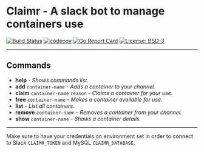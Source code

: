 
# Claimr - A slack bot to manage containers use

[![Build Status](https://travis-ci.org/evandroflores/claimr.svg?branch=master)](https://travis-ci.org/evandroflores/claimr)
[![codecov](https://codecov.io/gh/evandroflores/claimr/branch/master/graph/badge.svg)](https://codecov.io/gh/evandroflores/claimr)
[![Go Report Card](https://goreportcard.com/badge/github.com/evandroflores/claimr)](https://goreportcard.com/report/github.com/evandroflores/claimr)
[![License: BSD-3](https://img.shields.io/badge/License-BSD3-green.svg)](https://opensource.org/licenses/BSD-3-Clause)

---

## Commands

* **help** - *Shows commands list.*
* **add** `container-name` - *Adds a container to your channel.*
* **claim** `container-name` `reason` - *Claims a container for your use.*
* **free** `container-name` - *Makes a container available for use.*
* **list** - *List all containers.*
* **remove** `container-name` - *Removes a container from your channel.*
* **show** `container-name` - *Shows a container details.*

---
Make sure to have your credentials on environment set in order to connect
to Slack `CLAIMR_TOKEN` and MySQL `CLAIMR_DATABASE`.